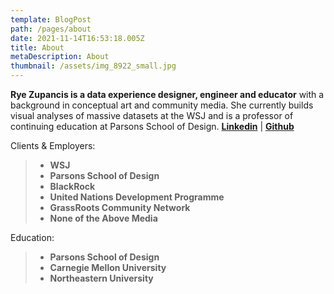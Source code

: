 ```yaml
---
template: BlogPost
path: /pages/about
date: 2021-11-14T16:53:18.005Z
title: About
metaDescription: About
thumbnail: /assets/img_8922_small.jpg
---
```

**Rye Zupancis is a data experience designer, engineer and educator** with a background in conceptual art and community media. She currently builds visual analyses of massive datasets at the WSJ and is a professor of continuing education at Parsons School of Design.
**[Linkedin](https://www.linkedin.com/in/ryezzz/)**  |  **[Github](https://github.com/ryezzz)**

Clients & Employers:

> * **WSJ**
> * **Parsons School of Design**
> * **BlackRock**
> * **United Nations Development Programme**
> * **GrassRoots Community Network**
> * **None of the Above Media**

Education:

> * **Parsons School of Design** 
> * **Carnegie Mellon University**
> * **Northeastern University**